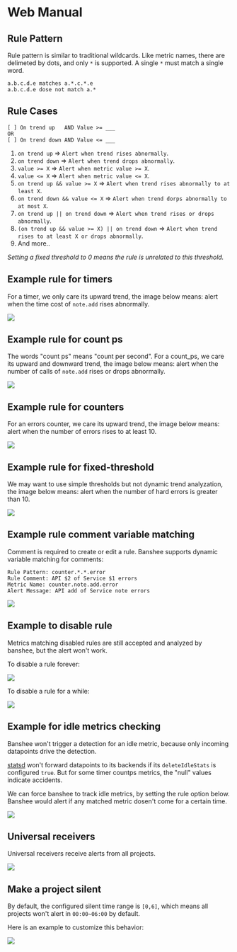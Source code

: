 Web Manual
==========

Rule Pattern
------------

Rule pattern is similar to traditional wildcards. Like metric names, there are
delimeted by dots, and only `*` is supported. A single `*` must match a single
word.

```
a.b.c.d.e matches a.*.c.*.e
a.b.c.d.e dose not match a.*
```

Rule Cases
----------

```
[ ] On trend up   AND Value >= ___
OR
[ ] On trend down AND Value <= ___
```

1. `on trend up` => `Alert when trend rises abnormally`.
2. `on trend down` => `Alert when trend drops abnormally`.
3. `value >= X` => `Alert when metric value >= X`.
4. `value <= X` => `Alert when metric value <= X`.
5. `on trend up && value >= X` => `Alert when trend rises abnormally to at least X`.
6. `on trend down && value <= X` => `Alert when trend dorps abnormally to at most X`.
7. `on trend up || on trend down` => `Alert when trend rises or drops abnormally`.
8. `(on trend up && value >= X) || on trend down` => `Alert when trend rises to at least X or drops abnormally`.
9.  And more..

*Setting a fixed threshold to 0 means the rule is unrelated to this threshold.*

Example rule for timers
-----------------------

For a timer, we only care its upward trend, the image below means:
alert when the time cost of `note.add` rises abnormally.

![](snap/web-manual-01.png)

Example rule for count ps
-------------------------

The words "count ps" means "count per second".
For a count_ps, we care its upward and downward trend, the image below
means: alert when the number of calls of `note.add` rises or drops abnormally.

![](snap/web-manual-02.png)

Example rule for counters
-------------------------

For an errors counter, we care its upward trend, the image below means:
alert when the number of errors rises to at least 10.

![](snap/web-manual-03.png)

Example rule for fixed-threshold
--------------------------------

We may want to use simple thresholds but not dynamic trend analyzation, the
image below means: alert when the number of hard errors is greater than 10.

![](snap/web-manual-04.png)

Example rule comment variable matching
--------------------------------------

Comment is required to create or edit a rule. Banshee supports dynamic variable matching
for comments:

```
Rule Pattern: counter.*.*.error
Rule Comment: API $2 of Service $1 errors
Metric Name: counter.note.add.error
Alert Message: API add of Service note errors
```

![](snap/web-manual-05.png)

Example to disable rule
-----------------------

Metrics matching disabled rules are still accepted and analyzed by banshee,
but the alert won't work.

To disable a rule forever:

![](snap/web-manual-06.png)

To disable a rule for a while:

![](snap/web-manual-07.png)

Example for idle metrics checking
---------------------------------

Banshee won't trigger a detection for an idle metric, because only incoming datapoints
drive the detection.

[statsd](https://github.com/etsy/statsd) won't forward datapoints to its backends if its
`deleteIdleStats` is configured `true`. But for some timer countps metrics, the "null" values
indicate accidents.

We can force banshee to track idle metrics, by setting the rule option below. Banshee would
alert if any matched metric dosen't come for a certain time.

![](snap/web-manual-10.png)

Universal receivers
-------------------

Universal receivers receive alerts from all projects.

![](snap/web-manual-08.png)

Make a project silent
---------------------

By default, the configured silent time range is `[0,6]`, which means
all projects won't alert in `00:00~06:00` by default.

Here is an example to customize this behavior:

![](snap/web-manual-09.png)

